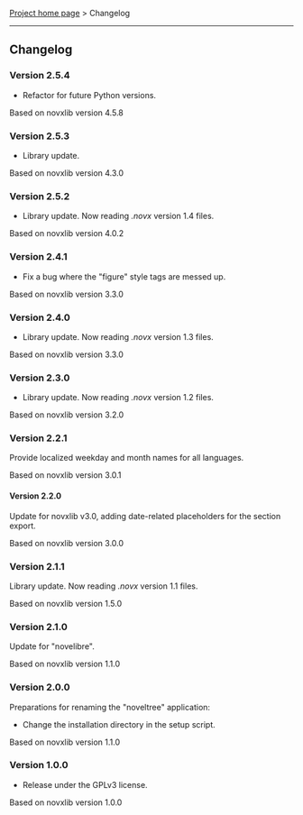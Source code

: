 [Project home page](../) > Changelog

------------------------------------------------------------------------

## Changelog


### Version 2.5.4

- Refactor for future Python versions.

Based on novxlib version 4.5.8

### Version 2.5.3

- Library update.

Based on novxlib version 4.3.0

### Version 2.5.2

- Library update. Now reading *.novx* version 1.4 files.

Based on novxlib version 4.0.2

### Version 2.4.1

- Fix a bug where the "figure" style tags are messed up. 

Based on novxlib version 3.3.0

### Version 2.4.0

- Library update. Now reading *.novx* version 1.3 files.

Based on novxlib version 3.3.0

### Version 2.3.0

- Library update. Now reading *.novx* version 1.2 files.

Based on novxlib version 3.2.0

### Version 2.2.1

Provide localized weekday and month names for all languages.

Based on novxlib version 3.0.1

#### Version 2.2.0

Update for novxlib v3.0, adding date-related placeholders for the section export.

Based on novxlib version 3.0.0

### Version 2.1.1

Library update.
Now reading *.novx* version 1.1 files. 

Based on novxlib version 1.5.0

### Version 2.1.0

Update for "novelibre".

Based on novxlib version 1.1.0

### Version 2.0.0

Preparations for renaming the "noveltree" application:
- Change the installation directory in the setup script.

Based on novxlib version 1.1.0

### Version 1.0.0

- Release under the GPLv3 license.

Based on novxlib version 1.0.0
